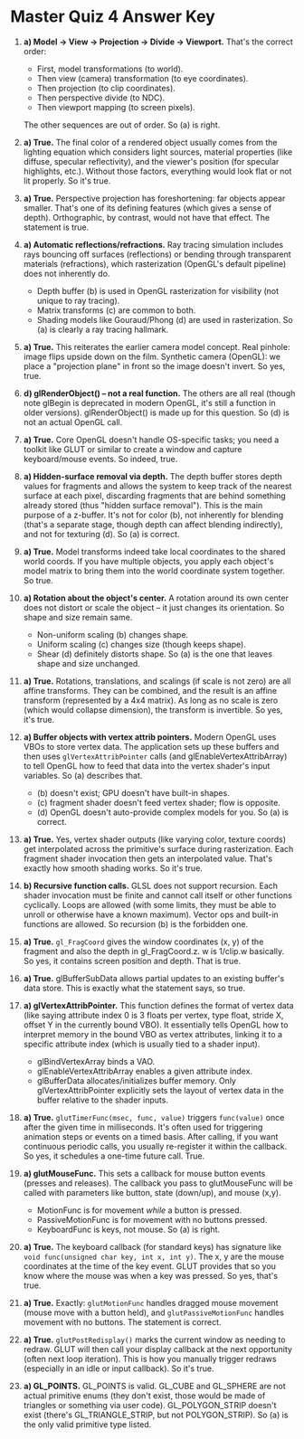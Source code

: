 # Master Quiz 4 Answer Key

1. **a) Model → View → Projection → Divide → Viewport.** That's the correct order:
   - First, model transformations (to world).
   - Then view (camera) transformation (to eye coordinates).
   - Then projection (to clip coordinates).
   - Then perspective divide (to NDC).
   - Then viewport mapping (to screen pixels).
   
   The other sequences are out of order. So (a) is right.

2. **a) True.** The final color of a rendered object usually comes from the lighting equation which considers light sources, material properties (like diffuse, specular reflectivity), and the viewer's position (for specular highlights, etc.). Without those factors, everything would look flat or not lit properly. So it's true.

3. **a) True.** Perspective projection has foreshortening: far objects appear smaller. That's one of its defining features (which gives a sense of depth). Orthographic, by contrast, would not have that effect. The statement is true.

4. **a) Automatic reflections/refractions.** Ray tracing simulation includes rays bouncing off surfaces (reflections) or bending through transparent materials (refractions), which rasterization (OpenGL's default pipeline) does not inherently do. 
   - Depth buffer (b) is used in OpenGL rasterization for visibility (not unique to ray tracing).
   - Matrix transforms (c) are common to both.
   - Shading models like Gouraud/Phong (d) are used in rasterization. So (a) is clearly a ray tracing hallmark.

5. **a) True.** This reiterates the earlier camera model concept. Real pinhole: image flips upside down on the film. Synthetic camera (OpenGL): we place a "projection plane" in front so the image doesn't invert. So yes, true.

6. **d) glRenderObject() – not a real function.** The others are all real (though note glBegin is deprecated in modern OpenGL, it's still a function in older versions). glRenderObject() is made up for this question. So (d) is not an actual OpenGL call.

7. **a) True.** Core OpenGL doesn't handle OS-specific tasks; you need a toolkit like GLUT or similar to create a window and capture keyboard/mouse events. So indeed, true.

8. **a) Hidden-surface removal via depth.** The depth buffer stores depth values for fragments and allows the system to keep track of the nearest surface at each pixel, discarding fragments that are behind something already stored (thus "hidden surface removal"). This is the main purpose of a z-buffer. It's not for color (b), not inherently for blending (that's a separate stage, though depth can affect blending indirectly), and not for texturing (d). So (a) is correct.

9. **a) True.** Model transforms indeed take local coordinates to the shared world coords. If you have multiple objects, you apply each object's model matrix to bring them into the world coordinate system together. So true.

10. **a) Rotation about the object's center.** A rotation around its own center does not distort or scale the object – it just changes its orientation. So shape and size remain same. 

    - Non-uniform scaling (b) changes shape.
    - Uniform scaling (c) changes size (though keeps shape).
    - Shear (d) definitely distorts shape. 
    So (a) is the one that leaves shape and size unchanged.

11. **a) True.** Rotations, translations, and scalings (if scale is not zero) are all affine transforms. They can be combined, and the result is an affine transform (represented by a 4x4 matrix). As long as no scale is zero (which would collapse dimension), the transform is invertible. So yes, it's true.

12. **a) Buffer objects with vertex attrib pointers.** Modern OpenGL uses VBOs to store vertex data. The application sets up these buffers and then uses `glVertexAttribPointer` calls (and glEnableVertexAttribArray) to tell OpenGL how to feed that data into the vertex shader's input variables. So (a) describes that.

    - (b) doesn't exist; GPU doesn't have built-in shapes.
    - (c) fragment shader doesn't feed vertex shader; flow is opposite.
    - (d) OpenGL doesn't auto-provide complex models for you. So (a) is correct.

13. **a) True.** Yes, vertex shader outputs (like varying color, texture coords) get interpolated across the primitive's surface during rasterization. Each fragment shader invocation then gets an interpolated value. That's exactly how smooth shading works. So it's true.

14. **b) Recursive function calls.** GLSL does not support recursion. Each shader invocation must be finite and cannot call itself or other functions cyclically. Loops are allowed (with some limits, they must be able to unroll or otherwise have a known maximum). Vector ops and built-in functions are allowed. So recursion (b) is the forbidden one.

15. **a) True.** `gl_FragCoord` gives the window coordinates (x, y) of the fragment and also the depth in gl_FragCoord.z. w is 1/clip.w basically. So yes, it contains screen position and depth. That is true.

16. **a) True.** glBufferSubData allows partial updates to an existing buffer's data store. This is exactly what the statement says, so true.

17. **a) glVertexAttribPointer.** This function defines the format of vertex data (like saying attribute index 0 is 3 floats per vertex, type float, stride X, offset Y in the currently bound VBO). It essentially tells OpenGL how to interpret memory in the bound VBO as vertex attributes, linking it to a specific attribute index (which is usually tied to a shader input). 

    - glBindVertexArray binds a VAO.
    - glEnableVertexAttribArray enables a given attribute index.
    - glBufferData allocates/initializes buffer memory. 
    Only glVertexAttribPointer explicitly sets the layout of vertex data in the buffer relative to the shader inputs.

18. **a) True.** `glutTimerFunc(msec, func, value)` triggers `func(value)` once after the given time in milliseconds. It's often used for triggering animation steps or events on a timed basis. After calling, if you want continuous periodic calls, you usually re-register it within the callback. So yes, it schedules a one-time future call. True.

19. **a) glutMouseFunc.** This sets a callback for mouse button events (presses and releases). The callback you pass to glutMouseFunc will be called with parameters like button, state (down/up), and mouse (x,y). 

    - MotionFunc is for movement *while* a button is pressed.
    - PassiveMotionFunc is for movement with no buttons pressed.
    - KeyboardFunc is keys, not mouse. So (a) is right.

20. **a) True.** The keyboard callback (for standard keys) has signature like `void func(unsigned char key, int x, int y)`. The x, y are the mouse coordinates at the time of the key event. GLUT provides that so you know where the mouse was when a key was pressed. So yes, that's true.

21. **a) True.** Exactly: `glutMotionFunc` handles dragged mouse movement (mouse move with a button held), and `glutPassiveMotionFunc` handles movement with no buttons. The statement is correct.

22. **a) True.** `glutPostRedisplay()` marks the current window as needing to redraw. GLUT will then call your display callback at the next opportunity (often next loop iteration). This is how you manually trigger redraws (especially in an idle or input callback). So it's true.

23. **a) GL_POINTS.** GL_POINTS is valid. GL_CUBE and GL_SPHERE are not actual primitive enums (they don't exist, those would be made of triangles or something via user code). GL_POLYGON_STRIP doesn't exist (there's GL_TRIANGLE_STRIP, but not POLYGON_STRIP). So (a) is the only valid primitive type listed. 